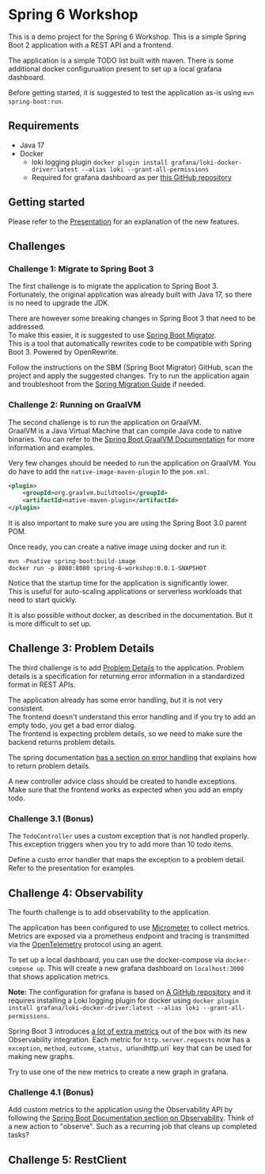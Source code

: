 Spring 6 Workshop
=================

This is a demo project for the Spring 6 Workshop.
This is a simple Spring Boot 2 application with a REST API and a frontend.

The application is a simple TODO list built with maven.
There is some additional docker configuruation present to set up a local grafana dashboard.

Before getting started, it is suggested to test the application as-is using `mvn spring-boot:run`.

## Requirements
- Java 17
- Docker
  - loki logging plugin `docker plugin install grafana/loki-docker-driver:latest --alias loki --grant-all-permissions`
  - Required for grafana dashboard as per [this GitHub repository](https://github.com/blueswen/spring-boot-observability)

## Getting started
Please refer to the [Presentation](https://chilit-nl.github.io/reveal.js/2022.jfall.spring-6/) for an explanation of the new features.

## Challenges

### Challenge 1: Migrate to Spring Boot 3
The first challenge is to migrate the application to Spring Boot 3.  
Fortunately, the original application was already built with Java 17, so there is no need to upgrade the JDK.

There are however some breaking changes in Spring Boot 3 that need to be addressed.  
To make this easier, it is suggested to use [Spring Boot Migrator](https://github.com/spring-projects-experimental/spring-boot-migrator).  
This is a tool that automatically rewrites code to be compatible with Spring Boot 3. Powered by OpenRewrite.

Follow the instructions on the SBM (Spring Boot Migrator) GitHub, scan the project and apply the suggested changes.
Try to run the application again and troubleshoot from the [Spring Migration Guide](https://github.com/spring-projects/spring-boot/wiki/Spring-Boot-3.0-Migration-Guide) if needed.

### Challenge 2: Running on GraalVM
The second challenge is to run the application on GraalVM.  
GraalVM is a Java Virtual Machine that can compile Java code to native binaries.
You can refer to the [Spring Boot GraalVM Documentation](https://docs.spring.io/spring-boot/docs/current/reference/htmlsingle/#native-image) for more information and examples.

Very few changes should be needed to run the application on GraalVM.
You do have to add the `native-image-maven-plugin` to the `pom.xml`.
```xml
<plugin>
    <groupId>org.graalvm.buildtools</groupId>
    <artifactId>native-maven-plugin</artifactId>
</plugin>
```
It is also important to make sure you are using the Spring Boot 3.0 parent POM.

Once ready, you can create a native image using docker and run it:
```shell
mvn -Pnative spring-boot:build-image
docker run -p 8080:8080 spring-6-workshop:0.0.1-SNAPSHOT
```
Notice that the startup time for the application is significantly lower.  
This is useful for auto-scaling applications or serverless workloads that need to start quickly.

It is also possible without docker, as described in the documentation. But it is more difficult to set up.

## Challenge 3: Problem Details
The third challenge is to add [Problem Details](https://datatracker.ietf.org/doc/html/rfc7807) to the application.
Problem details is a specification for returning error information in a standardized format in REST APIs.

The application already has some error handling, but it is not very consistent.  
The frontend doesn't understand this error handling and if you try to add an empty todo, you get a bad error dialog.  
The frontend is expecting problem details, so we need to make sure the backend returns problem details.

The spring documentation [has a section on error handling](https://docs.spring.io/spring-framework/docs/6.0.7/reference/html/web.html#mvc-ann-rest-exceptions)
that explains how to return problem details.

A new controller advice class should be created to handle exceptions.  
Make sure that the frontend works as expected when you add an empty todo.

### Challenge 3.1 (Bonus)
The `TodoController` uses a custom exception that is not handled properly.
This exception triggers when you try to add more than 10 todo items.

Define a custo error handler that maps the exception to a problem detail. Refer to the presentation for examples.

## Challenge 4: Observability
The fourth challenge is to add observability to the application.

The application has been configured to use [Micrometer](https://micrometer.io/) to collect metrics.
Metrics are exposed via a prometheus endpoint and tracing is transmitted via the [OpenTelemetry](https://opentelemetry.io/) protocol using an agent.

To set up a local dashboard, you can use the docker-compose via `docker-compose up`.
This will create a new grafana dashboard on `localhost:3000` that shows application metrics.

**Note:** The configuration for grafana is based on [A GitHub repository](https://github.com/blueswen/spring-boot-observability)
and it requires installing a Loki logging plugin for docker using `docker plugin install grafana/loki-docker-driver:latest --alias loki --grant-all-permissions`.

Spring Boot 3 introduces [a lot of extra metrics](https://docs.spring.io/spring-framework/docs/current/reference/html/integration.html#integration.observability) out of the box with its new Observability integration.
Each metric for `http.server.requests` now has a `exception`, `method`, `outcome`, `status, `uri` and `http.uri` key that can be used for making new graphs.

Try to use one of the new metrics to create a new graph in grafana.

### Challenge 4.1 (Bonus)

Add custom metrics to the application using the Observability API by following the [Spring Boot Documentation section on Observability](https://docs.spring.io/spring-boot/docs/current/reference/htmlsingle/#actuator.observability).
Think of a new action to "observe". Such as a recurring job that cleans up completed tasks?

## Challenge 5: RestClient
